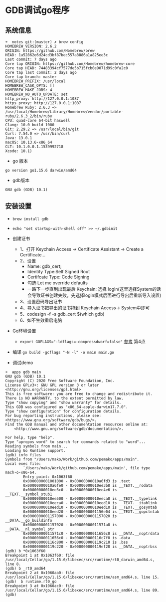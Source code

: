 # GDB调试go程序

## 系统信息

```shell
➜  notes git:(master) ✗ brew config
HOMEBREW_VERSION: 2.6.2
ORIGIN: https://github.com/Homebrew/brew
HEAD: 1a52862e6d24cd3bf87bec557a8886a1a825ee3c
Last commit: 7 days ago
Core tap ORIGIN: https://github.com/Homebrew/homebrew-core
Core tap HEAD: 74483394cf7577de5b715fcb0e9071d99c0fa2c0
Core tap last commit: 2 days ago
Core tap branch: master
HOMEBREW_PREFIX: /usr/local
HOMEBREW_CASK_OPTS: []
HOMEBREW_MAKE_JOBS: 4
HOMEBREW_NO_AUTO_UPDATE: set
http_proxy: http://127.0.0.1:1087
https_proxy: http://127.0.0.1:1087
Homebrew Ruby: 2.6.3 => /usr/local/Homebrew/Library/Homebrew/vendor/portable-ruby/2.6.3_2/bin/ruby
CPU: quad-core 64-bit haswell
Clang: 10.0 build 1000
Git: 2.29.2 => /usr/local/bin/git
Curl: 7.54.0 => /usr/bin/curl
Java: 13.0.1
macOS: 10.13.6-x86_64
CLT: 10.1.0.0.1.1539992718
Xcode: 10.1)
```

- go 版本

```shell
go version go1.15.6 darwin/amd64
```

- gdb版本

```shell
GNU gdb (GDB) 10.1)
```

## 安装设置

- `brew install gdb`
- `echo "set startup-with-shell off" >> ~/.gdbinit`
- 创建证书
  - 1、打开 Keychain Access -> Certificate Assistant -> Create a Certificate...
  - 2、设置
    - Name: gdb_cert;
    - Identity Type:Self Signed Root
    - Certifcate Type: Code Signing
    - 勾选 Let me override defaults
    - 一路下一步直到出现最后 Keychain: 选择 login(这里选择System的话会导致证书创建失败，先选择login模式后面进行导出后重新导入设置)
  - 3、设置密码导出证书
  - 4、导入证书把导出的证书拖到 Keychain Access-> System中即可
  - 5、codesign -f -s gdb_cert $(which gdb)
  - 6、如不生效重启电脑

- Go环境设置

  - `export GOFLAGS="-ldflags=-compressdwarf=false"` [参考](https://golang.org/doc/gdb#Known_Issues) 第4点

- 编译 `go build -gcflags "-N -l" -o main main.go`

- 调试demo

```shell
➜  apps gdb main
GNU gdb (GDB) 10.1
Copyright (C) 2020 Free Software Foundation, Inc.
License GPLv3+: GNU GPL version 3 or later <http://gnu.org/licenses/gpl.html>
This is free software: you are free to change and redistribute it.
There is NO WARRANTY, to the extent permitted by law.
Type "show copying" and "show warranty" for details.
This GDB was configured as "x86_64-apple-darwin17.7.0".
Type "show configuration" for configuration details.
For bug reporting instructions, please see:
<https://www.gnu.org/software/gdb/bugs/>.
Find the GDB manual and other documentation resources online at:
    <http://www.gnu.org/software/gdb/documentation/>.

For help, type "help".
Type "apropos word" to search for commands related to "word"...
Reading symbols from main...
Loading Go Runtime support.
(gdb) info files
Symbols from "/Users/mako/Work/github.com/pemako/apps/main".
Local exec file:
        `/Users/mako/Work/github.com/pemako/apps/main', file type mach-o-x86-64.
        Entry point: 0x1063f60
        0x0000000001001000 - 0x00000000010a6fd3 is .text
        0x00000000010a6fe0 - 0x00000000010ee3b8 is __TEXT.__rodata
        0x00000000010ee3c0 - 0x00000000010ee4e6 is __TEXT.__symbol_stub1
        0x00000000010ee500 - 0x00000000010eeca0 is __TEXT.__typelink
        0x00000000010eeca0 - 0x00000000010eed10 is __TEXT.__itablink
        0x00000000010eed10 - 0x00000000010eed10 is __TEXT.__gosymtab
        0x00000000010eed20 - 0x0000000001156e04 is __TEXT.__gopclntab
        0x0000000001157000 - 0x0000000001157020 is __DATA.__go_buildinfo
        0x0000000001157020 - 0x00000000011571a8 is __DATA.__nl_symbol_ptr
        0x00000000011571c0 - 0x00000000011656c0 is __DATA.__noptrdata
        0x00000000011656c0 - 0x000000000116c7f0 is .data
        0x000000000116c800 - 0x000000000119c210 is .bss
        0x000000000119c220 - 0x000000000119ef28 is __DATA.__noptrbss
(gdb) b *0x1063f60
Breakpoint 1 at 0x1063f60: file /usr/local/Cellar/go/1.15.6/libexec/src/runtime/rt0_darwin_amd64.s, line 8.
(gdb) b _rt0_amd64
Breakpoint 2 at 0x1060aa0: file /usr/local/Cellar/go/1.15.6/libexec/src/runtime/asm_amd64.s, line 15.
(gdb)  b runtime.rt0_go
Breakpoint 3 at 0x1060ac0: file /usr/local/Cellar/go/1.15.6/libexec/src/runtime/asm_amd64.s, line 89.
(gdb)
```
